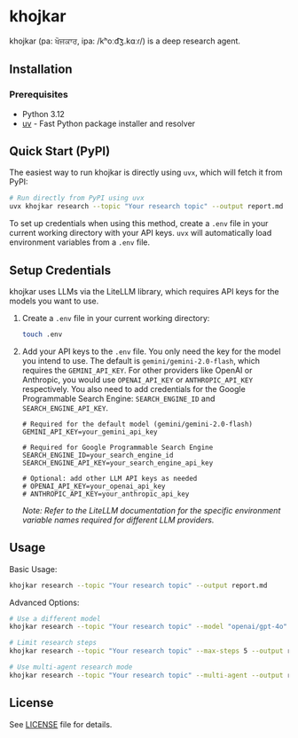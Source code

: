 # khojkar

khojkar (pa: ਖੋਜਕਾਰ, ipa: /kʰoːd͡ʒ.kɑːɾ/) is a deep research agent.

## Installation

### Prerequisites
- Python 3.12
- [uv](https://github.com/astral-sh/uv) - Fast Python package installer and resolver

## Quick Start (PyPI)

The easiest way to run khojkar is directly using `uvx`, which will fetch it from PyPI:

```bash
# Run directly from PyPI using uvx
uvx khojkar research --topic "Your research topic" --output report.md
```

To set up credentials when using this method, create a `.env` file in your current working directory with your API keys. `uvx` will automatically load environment variables from a `.env` file.

## Setup Credentials

khojkar uses LLMs via the LiteLLM library, which requires API keys for the models you want to use.

1. Create a `.env` file in your current working directory:

   ```bash
   touch .env
   ```

2. Add your API keys to the `.env` file. You only need the key for the model you intend to use. The default is `gemini/gemini-2.0-flash`, which requires the `GEMINI_API_KEY`. For other providers like OpenAI or Anthropic, you would use `OPENAI_API_KEY` or `ANTHROPIC_API_KEY` respectively. You also need to add credentials for the Google Programmable Search Engine: `SEARCH_ENGINE_ID` and `SEARCH_ENGINE_API_KEY`.

   ```dotenv
   # Required for the default model (gemini/gemini-2.0-flash)
   GEMINI_API_KEY=your_gemini_api_key

   # Required for Google Programmable Search Engine
   SEARCH_ENGINE_ID=your_search_engine_id
   SEARCH_ENGINE_API_KEY=your_search_engine_api_key

   # Optional: add other LLM API keys as needed
   # OPENAI_API_KEY=your_openai_api_key
   # ANTHROPIC_API_KEY=your_anthropic_api_key
   ```

   *Note: Refer to the LiteLLM documentation for the specific environment variable names required for different LLM providers.*

## Usage

Basic Usage:
```bash
khojkar research --topic "Your research topic" --output report.md
```

Advanced Options:
```bash
# Use a different model
khojkar research --topic "Your research topic" --model "openai/gpt-4o" --output report.md

# Limit research steps
khojkar research --topic "Your research topic" --max-steps 5 --output report.md

# Use multi-agent research mode
khojkar research --topic "Your research topic" --multi-agent --output report.md
```

## License

See [LICENSE](LICENSE) file for details.
